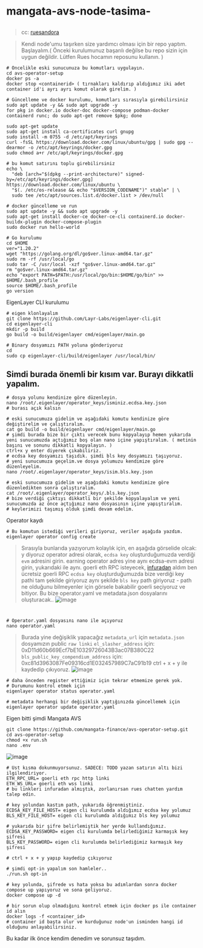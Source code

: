 <h1>mangata-avs-node-tasima-</h1>

## 
> cc: [ruesandora](https://github.com/ruesandora/mangata-AVS)

> Kendi node'umu taşırken size yardımcı olması için bir repo yaptım.
Başlayalım.( Önceki kurulumunuz başarılı değilse bu repo sizin için uygun değildir. Lütfen Rues hocamın reposunu kullanın. )

```console
# Öncelikle eski sunucunuza bu komutları uygulayın.
cd avs-operator-setup
docker ps -a
docker stop <containerid> ( tırnakları kaldırıp aldığımız iki adet container id'i ayrı ayrı komut olarak girelim. )

# Güncelleme ve docker kurulumu, komutları sırasıyla girebilirsiniz
sudo apt update -y && sudo apt upgrade -y
for pkg in docker.io docker-doc docker-compose podman-docker containerd runc; do sudo apt-get remove $pkg; done

sudo apt-get update
sudo apt-get install ca-certificates curl gnupg
sudo install -m 0755 -d /etc/apt/keyrings
curl -fsSL https://download.docker.com/linux/ubuntu/gpg | sudo gpg --dearmor -o /etc/apt/keyrings/docker.gpg
sudo chmod a+r /etc/apt/keyrings/docker.gpg

# bu komut satırını toplu girebilirsiniz
echo \
  "deb [arch="$(dpkg --print-architecture)" signed-by=/etc/apt/keyrings/docker.gpg] https://download.docker.com/linux/ubuntu \
  "$(. /etc/os-release && echo "$VERSION_CODENAME")" stable" | \
  sudo tee /etc/apt/sources.list.d/docker.list > /dev/null

# docker güncelleme ve run
sudo apt update -y && sudo apt upgrade -y
sudo apt-get install docker-ce docker-ce-cli containerd.io docker-buildx-plugin docker-compose-plugin
sudo docker run hello-world

# Go kurulumu
cd $HOME
ver="1.20.2"
wget "https://golang.org/dl/go$ver.linux-amd64.tar.gz"
sudo rm -rf /usr/local/go
sudo tar -C /usr/local -xzf "go$ver.linux-amd64.tar.gz"
rm "go$ver.linux-amd64.tar.gz"
echo "export PATH=$PATH:/usr/local/go/bin:$HOME/go/bin" >> $HOME/.bash_profile
source $HOME/.bash_profile
go version
```
EigenLayer CLI kurulumu
```console
# eigen klonlayalım
git clone https://github.com/Layr-Labs/eigenlayer-cli.git
cd eigenlayer-cli
mkdir -p build
go build -o build/eigenlayer cmd/eigenlayer/main.go

# Binary dosyamızı PATH yoluna gönderiyoruz
cd
sudo cp eigenlayer-cli/build/eigenlayer /usr/local/bin/
```

<h2> Simdi burada önemli bir kısım var. Burayı dikkatli yapalım. </h2>

```console
# dosya yolunu kendinize göre düzenleyin.
nano /root/.eigenlayer/operator_keys/isminiz.ecdsa.key.json
# burası açık kalsın

# eski sunucumuza gidelim ve aşağıdaki komutu kendinize göre değiştirelim ve çalıştıralım.
cat go build -o build/eigenlayer cmd/eigenlayer/main.go
# şimdi burada bize bir çıktı verecek bunu kopyalayıp hemen yukarıda yeni sunucumuzda açtığımız boş olan nano içine yapıştıralım. ( metinin başını ve sonunu dikkatli kopyalayın. )
ctrl+x y enter diyerek çıkabiliriz.
# ecdsa key dosyamızı taşıdık. şimdi bls key dosyamızı taşıyoruz.
# yeni sunucumuza geçelim.ve dosya yolumuzu kendimize göre düzenleyelim.
nano /root/.eigenlayer/operator_keys/isim.bls.key.json

# eski sunucumuza gidelim ve aşağıdaki komutu kendimize göre düzenledikten sonra çalıştıralım.
cat /root/.eigenlayer/operator_keys/.bls.key.json
# bize verdiği çıktıyı dikkatli bir şekilde kopyalayalım ve yeni sunucumuzda az önce açtığımız nano dosyasının içine yapıştıralım.
# keylerimizi taşımış olduk şimdi devam edelim.
```
Operator kaydı
```console
# Bu komutun istediği verileri giriyoruz, veriler aşağıda yazdım.
eigenlayer operator config create
```

> Sırasıyla bunlarıda yazıyorum kolaylık için, en aşağıda görselide olcak:
> y diyoruz
> operator adresi olarak, `ecdsa key` oluşturduğumuzda verdiği `evm` adresini girin.
> earning operator adres yine aynı ecdsa-evm adresi girin, yukarıdaki ile aynı.
> goerli eth RPC isteyecek, [infuradan](https://app.infura.io/) aldım ben ücretsiz goerli RPC
> `ecdsa key` oluşturduğumuzda bize verdiği key pathi tam şekilde giriyoruz
> aynı şekilde `bls key` path giriyoruz - path ne olduğunu bilmeyenler için görsele bakabilir
> goerli seçiyoruz ve bitiyor. 
> Bu bize operator.yaml ve metadata.json dosyalarını oluşturacak..
![image](https://github.com/ruesandora/mangata-AVS/assets/101149671/28554c5b-873d-4296-8e1b-8cda670c8e6f)

#

```console
# Operator.yaml dosyasını nano ile açıyoruz
nano operator.yaml
```

> Burada yine değişiklik yapacağız
> `metadata_url` için `metadata.json` dosyamızın public `raw linki`
> `el_slasher_address` için: 0xD11d60b669Ecf7bE10329726043B3ac07B380C22
> `bls_public_key_compendium_address` için: 0xc81d3963087Fe09316cd1E032457989C7aC91b19
> ctrl + x + y ile kaydedip çıkıyoruz.
![image](https://github.com/ruesandora/mangata-AVS/assets/101149671/e61df955-89ac-4f31-8318-46c013d78817)

```console
# daha önceden register ettiğimiz için tekrar etmemize gerek yok.
# Durumunu kontrol etmek için
eigenlayer operator status operator.yaml

# metadata herhangi bir değişiklik yaptığınızda güncellemek için
eigenlayer operator update operator.yaml
```
Eigen bitti şimdi Mangata AVS
```console
git clone https://github.com/mangata-finance/avs-operator-setup.git
cd avs-operator-setup
chmod +x run.sh
nano .env
```

![image](https://github.com/ruesandora/mangata-AVS/assets/101149671/009b304b-23ed-4045-b23f-b0593ce76f89)

```console
# Üst kısma dokunmuyorsunuz. SADECE: TODO yazan satırın altı bizi ilgilendiriyor.
ETH_RPC_URL= goerli eth rpc http linki
ETH_WS_URL= goerli eth wss linki
# bu linkleri infuradan almıştık, zorlanırsan rues chatten yardım talep edin.

# key yolundan kastım path, yukarıda öğrenmiştiniz.
ECDSA_KEY_FILE_HOST= eigen cli kurulumda aldığımız ecdsa key yolumuz
BLS_KEY_FILE_HOST= eigen cli kurulumda aldığımız bls key yolumuz

# yukarıda bir şifre belirlemiştik her yerde kullandığımız.
ECDSA_KEY_PASSWORD= eigen cli kurulumda belirlediğimiz karmaşık key şifresi
BLS_KEY_PASSWORD= eigen cli kurulumda belirlediğimiz karmaşık key şifresi

# ctrl + x + y yapıp kaydedip çıkıyoruz

# şimdi opt-in yapalım son hamleler..
./run.sh opt-in

# key yolunda, şifrede vs hata yoksa bu adımlardan sonra docker compose up yapıyoruz ve sona geliyoruz.
docker compose up -d

# bir sorun olup olmadığını kontrol etmek için docker ps ile container id alın
docker logs -f <container_id>
# container id başta olur ve kurduğunuz node'un isminden hangi id olduğunu anlayabilirsiniz.
```
Bu kadar ilk önce kendim denedim ve sorunsuz taşıdım.





